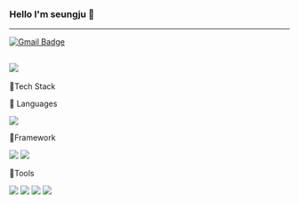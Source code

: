 ### Hello I'm seungju 👋
------
[![Gmail Badge](https://img.shields.io/badge/Gmail-d14836?style=flat-square&logo=Gmail&logoColor=white&link=mailto:2seungju0@gmail.com)](mailto:2seungju0@gmail.com)

<a href="https://velog.io/@ysj220"><img src="https://img.shields.io/badge/Velog-3DDC84?style=flat-square&logo=Blogger&logoColor=white"/></a>
-------
🔨Tech Stack

📍 Languages

<img src="https://img.shields.io/badge/python-3776AB?style=flat-square&logo=python&logoColor=white"/>

 📍Framework
 
 <img src="https://img.shields.io/badge/DJANGO-092E20?style=flat-square&logo=DJANGO&logoColor=white"/> <img src="https://img.shields.io/badge/DJANGO REST FRAMEWORK-092E20?style=flat-square&logo=DJANGO REST FRAMEWORK&logoColor=white"/>
 
 📍Tools
 
 <img src="https://img.shields.io/badge/Git-F05032?style=flat-square&logo=Git&logoColor=white"/> <img src="https://img.shields.io/badge/GitHub-181717?style=flat-square&logo=GitHub&logoColor=white"/>  <img src="https://img.shields.io/badge/Visual Studio Code-007ACC?style=flat-square&logo=Visual Studio Code&logoColor=white"/>
<img src="https://img.shields.io/badge/Notion-000000?style=flat-square&logo=Notion&logoColor=white"/>
<!--
**seoungjuyu/seoungjuyu** is a ✨ _special_ ✨ repository because its `README.md` (this file) appears on your GitHub profile.

Here are some ideas to get you started:

- 🔭 I’m currently working on ...
- 🌱 I’m currently learning ...
- 👯 I’m looking to collaborate on ...
- 🤔 I’m looking for help with ...
- 💬 Ask me about ...
- 📫 How to reach me: ...
- 😄 Pronouns: ...
- ⚡ Fun fact: ...
-->
